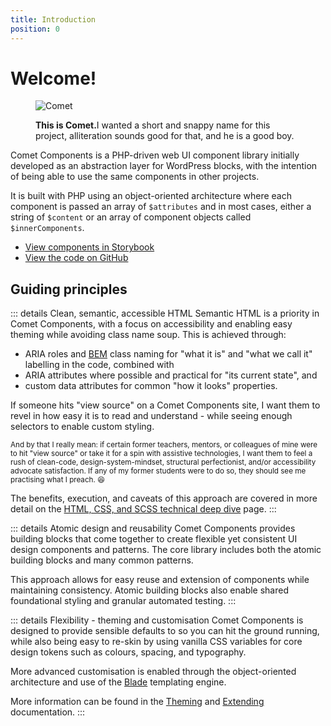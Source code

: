 ```yaml
---
title: Introduction
position: 0
---
```


# Welcome!

<figure class="comet-photo">

![Comet](/comet.png)

<figcaption class="comet-photo-caption">
<strong>This is Comet.</strong>I wanted a short and snappy name for this project, alliteration sounds good for that, and he is a good boy.</figcaption>
</figure>

Comet Components is a PHP-driven web UI component library initially developed as an abstraction layer for WordPress blocks, with the intention of being able to use the same components in other projects.

It is built with PHP using an object-oriented architecture where each component is passed an array of `$attributes` and in most cases, either a string of `$content` or an array of component objects called `$innerComponents`.

- [View components in Storybook](https://storybook.cometcomponents.io)
- [View the code on GitHub](https://github.com/doubleedesign/comet-components)

## Guiding principles
::: details Clean, semantic, accessible HTML
Semantic HTML is a priority in Comet Components, with a focus on accessibility and enabling easy theming while avoiding class name soup. This is achieved through:
- ARIA roles and [BEM](http://getbem.com/) class naming for "what it is" and "what we call it" labelling in the code, combined with
- ARIA attributes where possible and practical for "its current state", and
- custom data attributes for common "how it looks" properties.

If someone hits "view source" on a Comet Components site, I want them to revel in how easy it is to read and understand - while seeing enough selectors to enable custom styling.

<small>And by that I really mean: if certain former teachers, mentors, or colleagues of mine were to hit "view source" or take it for a spin with assistive technologies, I want them to feel a rush of clean-code, design-system-mindset, structural perfectionist, and/or accessibility advocate satisfaction. If any of my former students were to do so, they should see me practising what I preach. :laughing: </small>

The benefits, execution, and caveats of this approach are covered in more detail on the [HTML, CSS, and SCSS technical deep dive](./technical-deep-dives/html-css-sass.md) page.
:::

::: details Atomic design and reusability
Comet Components provides building blocks that come together to create flexible yet consistent UI design components and patterns. The core library includes both the atomic building blocks and many common patterns.

This approach allows for easy reuse and extension of components while maintaining consistency. Atomic building blocks also enable shared foundational styling and granular automated testing.
:::

::: details Flexibility - theming and customisation
Comet Components is designed to provide sensible defaults to so you can hit the ground running, while also being easy to re-skin by using vanilla CSS variables for core design tokens such as colours, spacing, and typography.

More advanced customisation is enabled through the object-oriented architecture and use of the [Blade](https://laravel.com/docs/12.x/frontend#php-and-blade) templating engine.

More information can be found in the [Theming](./usage/theming.md) and [Extending](./usage/extending.md) documentation.
:::
